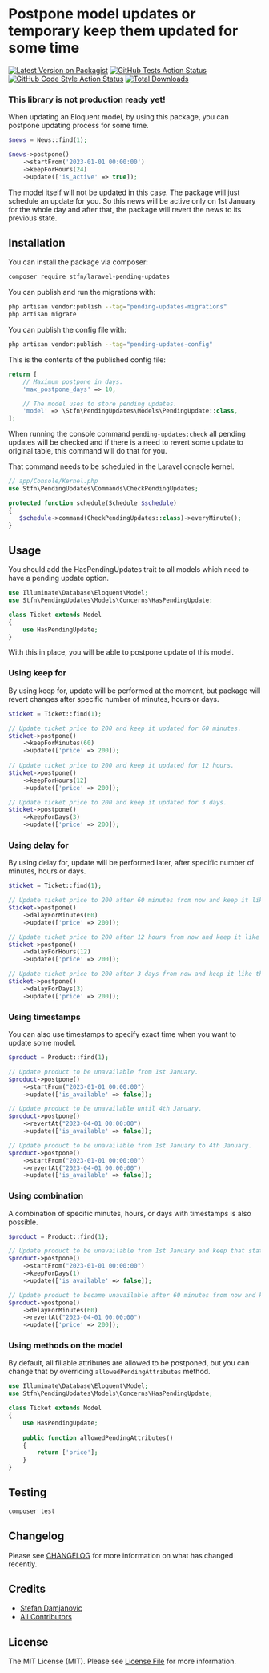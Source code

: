 # Postpone model updates or temporary keep them updated for some time 

[![Latest Version on Packagist](https://img.shields.io/packagist/v/stfn/laravel-pending-updates.svg?style=flat-square)](https://packagist.org/packages/stfn/laravel-pending-updates)
[![GitHub Tests Action Status](https://img.shields.io/github/actions/workflow/status/stfndamjanovic/laravel-pending-updates/run-tests.yml?branch=main&label=tests&style=flat-square)](https://github.com/stfndamjanovic/laravel-pending-updates/actions?query=workflow%3Arun-tests+branch%3Amain)
[![GitHub Code Style Action Status](https://img.shields.io/github/actions/workflow/status/stfndamjanovic/laravel-pending-updates/fix-php-code-style-issues.yml?branch=main&label=code%20style&style=flat-square)](https://github.com/stfndamjanovic/laravel-pending-updates/actions?query=workflow%3A"Fix+PHP+code+style+issues"+branch%3Amain)
[![Total Downloads](https://img.shields.io/packagist/dt/stfn/laravel-pending-updates.svg?style=flat-square)](https://packagist.org/packages/stfndamjanovic/laravel-pending-updates)

### This library is not production ready yet!

When updating an Eloquent model, by using this package, you can postpone updating process for some time.

```php
$news = News::find(1);

$news->postpone()
    ->startFrom('2023-01-01 00:00:00')
    ->keepForHours(24)
    ->update(['is_active' => true]);
```
The model itself will not be updated in this case. The package will just schedule an update for you.
So this news will be active only on 1st January for the whole day and after that, the package will revert the news to its previous state.

## Installation

You can install the package via composer:

```bash
composer require stfn/laravel-pending-updates
```

You can publish and run the migrations with:

```bash
php artisan vendor:publish --tag="pending-updates-migrations"
php artisan migrate
```

You can publish the config file with:

```bash
php artisan vendor:publish --tag="pending-updates-config"
```

This is the contents of the published config file:

```php
return [
    // Maximum postpone in days.
    'max_postpone_days' => 10,

    // The model uses to store pending updates.
    'model' => \Stfn\PendingUpdates\Models\PendingUpdate::class,
];

```
When running the console command `pending-updates:check` all pending updates will be checked
and if there is a need to revert some update to original table, this command will do that for you.

That command needs to be scheduled in the Laravel console kernel.
```php
// app/Console/Kernel.php
use Stfn\PendingUpdates\Commands\CheckPendingUpdates;

protected function schedule(Schedule $schedule)
{
   $schedule->command(CheckPendingUpdates::class)->everyMinute();
}
```

## Usage
You should add the HasPendingUpdates trait to all models which need to have a pending update option.

```php
use Illuminate\Database\Eloquent\Model;
use Stfn\PendingUpdates\Models\Concerns\HasPendingUpdate;

class Ticket extends Model
{
    use HasPendingUpdate;
}
```

With this in place, you will be able to postpone update of this model.

### Using keep for

By using keep for, update will be performed at the moment, but package will revert changes after specific number of minutes, hours or days.

```php
$ticket = Ticket::find(1);

// Update ticket price to 200 and keep it updated for 60 minutes.
$ticket->postpone()
    ->keepForMinutes(60)
    ->update(['price' => 200]);
    
// Update ticket price to 200 and keep it updated for 12 hours.
$ticket->postpone()
    ->keepForHours(12)
    ->update(['price' => 200]);

// Update ticket price to 200 and keep it updated for 3 days.
$ticket->postpone()
    ->keepForDays(3)
    ->update(['price' => 200]);
```

### Using delay for

By using delay for, update will be performed later, after specific number of minutes, hours or days.

```php
$ticket = Ticket::find(1);

// Update ticket price to 200 after 60 minutes from now and keep it like that for unlimited time.
$ticket->postpone()
    ->dalayForMinutes(60)
    ->update(['price' => 200]);

// Update ticket price to 200 after 12 hours from now and keep it like that for unlimited time.
$ticket->postpone()
    ->dalayForHours(12)
    ->update(['price' => 200]);

// Update ticket price to 200 after 3 days from now and keep it like that for unlimited time.
$ticket->postpone()
    ->dalayForDays(3)
    ->update(['price' => 200]);
```

### Using timestamps

You can also use timestamps to specify exact time when you want to update some model.

```php
$product = Product::find(1);

// Update product to be unavailable from 1st January.
$product->postpone()
    ->startFrom("2023-01-01 00:00:00")
    ->update(['is_available' => false]);

// Update product to be unavailable until 4th January.
$product->postpone()
    ->revertAt("2023-04-01 00:00:00")
    ->update(['is_available' => false]);

// Update product to be unavailable from 1st January to 4th January.
$product->postpone()
    ->startFrom("2023-01-01 00:00:00")
    ->revertAt("2023-04-01 00:00:00")
    ->update(['is_available' => false]);
```

### Using combination

A combination of specific minutes, hours, or days with timestamps is also possible.
```php
$product = Product::find(1);

// Update product to be unavailable from 1st January and keep that state for 1 day.
$product->postpone()
    ->startFrom("2023-01-01 00:00:00")
    ->keepForDays(1)
    ->update(['is_available' => false]);

// Update product to became unavailable after 60 minutes from now and keep that state until 4th January.
$product->postpone()
    ->delayForMinutes(60)
    ->revertAt("2023-04-01 00:00:00")
    ->update(['price' => 200]);
```

### Using methods on the model

By default, all fillable attributes are allowed to be postponed, but you can change that by overriding
`allowedPendingAttributes` method.

```php
use Illuminate\Database\Eloquent\Model;
use Stfn\PendingUpdates\Models\Concerns\HasPendingUpdate;

class Ticket extends Model
{
    use HasPendingUpdate;
    
    public function allowedPendingAttributes()
    {
        return ['price'];
    }
}
```

## Testing

```bash
composer test
```

## Changelog

Please see [CHANGELOG](CHANGELOG.md) for more information on what has changed recently.

## Credits

- [Stefan Damjanovic](https://github.com/stfndamjanovic)
- [All Contributors](../../contributors)

## License

The MIT License (MIT). Please see [License File](LICENSE.md) for more information.
